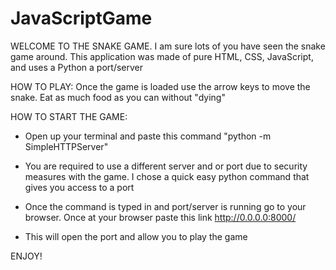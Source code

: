 # JavaScriptGame
WELCOME TO THE SNAKE GAME. I am sure lots of you have seen the snake game around. This application was made of pure HTML, CSS, JavaScript, and uses a Python a port/server

HOW TO PLAY: Once the game is loaded use the arrow keys to move the snake. Eat as much food as you can without "dying"

HOW TO START THE GAME: 

- Open up your terminal and paste this command "python -m SimpleHTTPServer" 

- You are required to use a different server and or port due to security measures with the game. I chose a quick easy python command that gives you access to a port

- Once the command is typed in and port/server is running go to your browser. Once at your browser paste this link http://0.0.0.0:8000/

- This will open the port and allow you to play the game

ENJOY!

